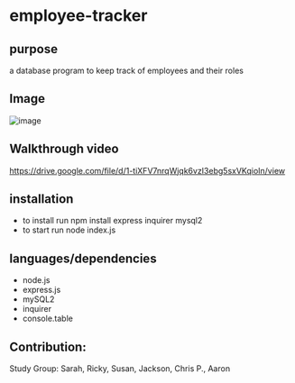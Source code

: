 # employee-tracker
## purpose
a database program to keep track of employees and their roles

## Image
![image](https://user-images.githubusercontent.com/64660713/185799003-720ff65d-d8cf-4d6e-855e-0f19c73c1095.png)

## Walkthrough video
https://drive.google.com/file/d/1-tiXFV7nrqWjqk6vzI3ebg5sxVKqioIn/view 

## installation
* to install run npm install express inquirer mysql2
* to start run node index.js

## languages/dependencies
* node.js
* express.js
* mySQL2
* inquirer
* console.table

## Contribution:
Study Group: Sarah, Ricky, Susan, Jackson, Chris P., Aaron
